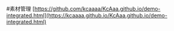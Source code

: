 #素材管理
[https://github.com/kcaaaa/KcAaa.github.io/demo-integrated.html](https://kcaaaa.github.io/KcAaa.github.io/demo-integrated.html)
